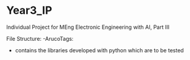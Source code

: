 # Year3_IP
Individual Project for MEng Electronic Engineering with AI, Part III

File Structure:
-ArucoTags:
  - contains the libraries developed with python which are to be tested
